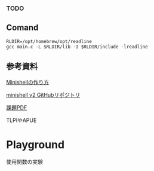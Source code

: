 ### TODO


## Comand

```
RLDIR=/opt/homebrew/opt/readline
gcc main.c -L $RLDIR/lib -I $RLDIR/include -lreadline
```

## 参考資料
[Minishellの作り方](https://usatie.notion.site/minishell-29921d3ea13447ad897349acd5733d5e#155a4af10cb9420797b53f5d1ad1209f)

[minishell v2 GitHubリポジトリ](https://github.com/usatie/minishell_v2/commits/livecoding)

[課題PDF](https://cdn.intra.42.fr/pdf/pdf/123812/en.subject.pdf)

TLPIやAPUE

# Playground

使用関数の実験


